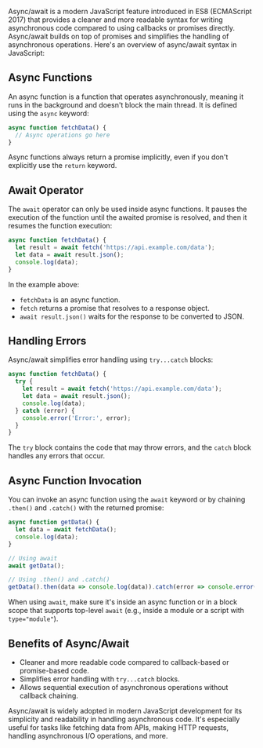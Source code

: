 Async/await is a modern JavaScript feature introduced in ES8 (ECMAScript 2017) that provides a cleaner and more readable syntax for writing asynchronous code compared to using callbacks or promises directly. Async/await builds on top of promises and simplifies the handling of asynchronous operations. Here's an overview of async/await syntax in JavaScript:

## Async Functions

An async function is a function that operates asynchronously, meaning it runs in the background and doesn't block the main thread. It is defined using the `async` keyword:

```javascript
async function fetchData() {
  // Async operations go here
}
```

Async functions always return a promise implicitly, even if you don't explicitly use the `return` keyword.

## Await Operator

The `await` operator can only be used inside async functions. It pauses the execution of the function until the awaited promise is resolved, and then it resumes the function execution:

```javascript
async function fetchData() {
  let result = await fetch('https://api.example.com/data');
  let data = await result.json();
  console.log(data);
}
```

In the example above:
- `fetchData` is an async function.
- `fetch` returns a promise that resolves to a response object.
- `await result.json()` waits for the response to be converted to JSON.

## Handling Errors

Async/await simplifies error handling using `try...catch` blocks:

```javascript
async function fetchData() {
  try {
    let result = await fetch('https://api.example.com/data');
    let data = await result.json();
    console.log(data);
  } catch (error) {
    console.error('Error:', error);
  }
}
```

The `try` block contains the code that may throw errors, and the `catch` block handles any errors that occur.

## Async Function Invocation

You can invoke an async function using the `await` keyword or by chaining `.then()` and `.catch()` with the returned promise:

```javascript
async function getData() {
  let data = await fetchData();
  console.log(data);
}

// Using await
await getData();

// Using .then() and .catch()
getData().then(data => console.log(data)).catch(error => console.error(error));
```

When using `await`, make sure it's inside an async function or in a block scope that supports top-level `await` (e.g., inside a module or a script with `type="module"`).

## Benefits of Async/Await

- Cleaner and more readable code compared to callback-based or promise-based code.
- Simplifies error handling with `try...catch` blocks.
- Allows sequential execution of asynchronous operations without callback chaining.

Async/await is widely adopted in modern JavaScript development for its simplicity and readability in handling asynchronous code. It's especially useful for tasks like fetching data from APIs, making HTTP requests, handling asynchronous I/O operations, and more.
